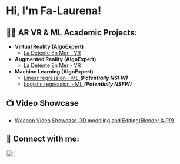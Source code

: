 <h1>Hi, I'm Fa-Laurena! </h1>

<h2>👨‍💻 AR VR & ML Academic Projects:</h2>

- <b>Virtual Reality (AlgoExpert)</b>
  - [La Detente En Mer - VR ](https://github.com/fa-laurena/VRDetenteRoom/tree/main)
- <b>Augmented Reality (AlgoExpert)</b>
  - [La Detente En Mer - VR ](https://github.com/fa-laurena/VRDetenteRoom/tree/main)
- <b>Machine Learning (AlgoExpert)</b>
  - [Linear regression - ML ](https://github.com/fa-laurena/VRDetenteRoom/tree/main) <b><i>(Potentially NSFW)</b></i>
  - [Logistic regression - ML ](https://github.com/fa-laurena/VRDetenteRoom/tree/main) <b><i>(Potentially NSFW)</b></i>

<h2>📺 Video Showcase</h2>

- [Weapon Video Showcase-3D modeling and Editing(Blender & PP) ](https://www.youtube.com/watch?v=cnqVXJ9i11E)

<h2> 🤳 Connect with me:</h2>

[<img align="left" alt="JoshMadakor | LinkedIn" width="22px" src="https://cdn.jsdelivr.net/npm/simple-icons@v3/icons/linkedin.svg" />][linkedin]

[twitter]: https://twitter.com/joshmadakor
[youtube]: https://www.youtube.com/c/joshmadakor
[instagram]: https://www.instagram.com/joshmadakor/
[linkedin]: https://linkedin.com/in/joshmadakor

<!--
**joshmadakor1/joshmadakor1** is a ✨ _special_ ✨ repository because its `README.md` (this file) appears on your GitHub profile.

Here are some ideas to get you started:

- 🔭 I’m currently working on ...
- 🌱 I’m currently learning ...
- 👯 I’m looking to collaborate on ...
- 🤔 I’m looking for help with ...
- 💬 Ask me about ...
- 📫 How to reach me: ...
- 😄 Pronouns: ...
- ⚡ Fun fact: ...
-->
